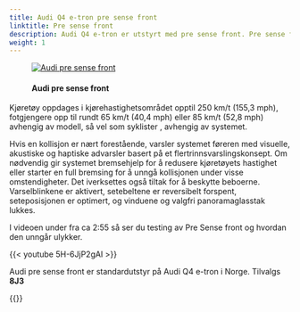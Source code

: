 ```yaml
---
title: Audi Q4 e-tron pre sense front
linktitle: Pre sense front
description: Audi Q4 e-tron er utstyrt med pre sense front. Pre sense front bruker data fra radarsensorer og frontkameraet for å beregne sannsynligheten for en kollisjon. Innenfor systemets begrensninger advarer det om kollisjonstrusler og setter i gang bremsing ved spesifikke kjøretøyhastigheter.
weight: 1
---
```


<!-- markdownlint-disable MD033 -->
<figure>
    <a href="https://media.electrichasgoneaudi.net/multimedia/models/e-tron/technology/drivingassistance/presensefront/presencefront.jpg">
        <img src="https://media.electrichasgoneaudi.net/multimedia/models/e-tron/technology/drivingassistance/presensefront/presencefronts.jpg"
        class="img-fluid" alt="Audi pre sense front" title="Audi pre sense front">
    </a>
    <figcaption><h4>Audi pre sense front</h4></figcaption>
</figure>


Kjøretøy oppdages i kjørehastighetsområdet opptil 250 km/t (155,3 mph), fotgjengere opp til rundt 65 km/t (40,4 mph) eller 85 km/t (52,8 mph) avhengig av modell, så vel som syklister , avhengig av systemet.

Hvis en kollisjon er nært forestående, varsler systemet føreren med visuelle, akustiske og haptiske advarsler basert på et flertrinnsvarslingskonsept. Om nødvendig gir systemet bremsehjelp for å redusere kjøretøyets hastighet eller starter en full bremsing for å unngå kollisjonen under visse omstendigheter. Det iverksettes også tiltak for å beskytte beboerne. Varselblinkene er aktivert, setebeltene er reversibelt forspent, seteposisjonen er optimert, og vinduene og valgfri panoramaglasstak lukkes.

I videoen under fra ca 2:55 så ser du testing av Pre Sense front og hvordan den unngår ulykker.

{{< youtube 5H-6JjP2gAI >}}

Audi pre sense front er standardutstyr på Audi Q4 e-tron i Norge. Tilvalgs **8J3**

{{<children description="true" />}}
